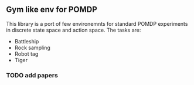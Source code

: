 ## Gym like env for POMDP

This library is a port of few environemnts for standard POMDP experiments in discrete state space and action space.
The tasks are:

- Battleship
- Rock sampling
- Robot tag
- Tiger

### TODO add papers
